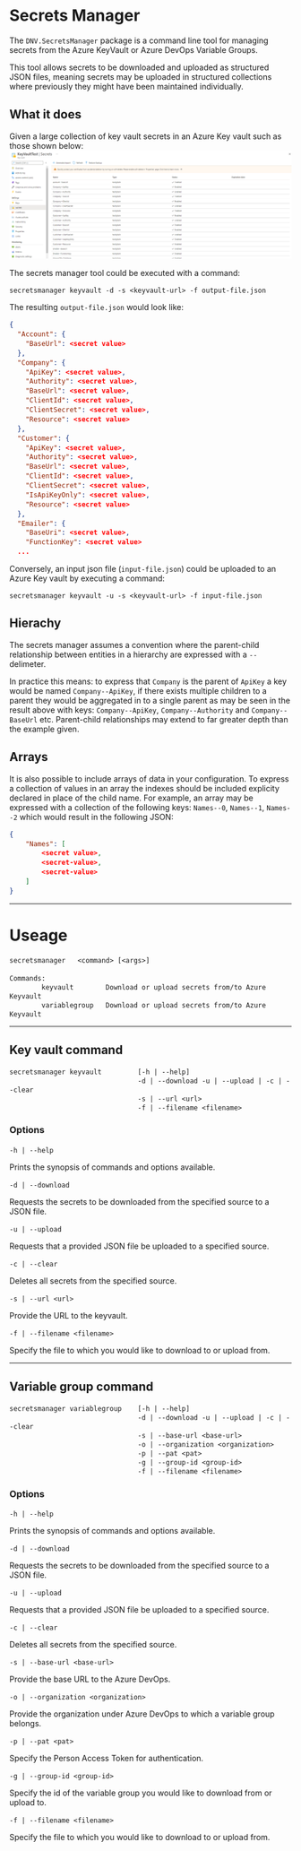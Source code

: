 # Secrets Manager
The `DNV.SecretsManager` package is a command line tool for managing secrets from the Azure KeyVault or Azure DevOps Variable Groups.

This tool allows secrets to be downloaded and uploaded as structured JSON files, meaning secrets may be uploaded in structured collections where previously they might have been maintained individually.

## What it does
Given a large collection of key vault secrets in an Azure Key vault such as those shown below:
![KeyVault secrets](images/DNV.SecretsManager/keyvault-secrets.png)

The secrets manager tool could be executed with a command:

```
secretsmanager keyvault -d -s <keyvault-url> -f output-file.json
```

The resulting `output-file.json` would look like:

```json
{
  "Account": {
    "BaseUrl": <secret value>
  },
  "Company": {
    "ApiKey": <secret value>,
    "Authority": <secret value>,
    "BaseUrl": <secret value>,
    "ClientId": <secret value>,
    "ClientSecret": <secret value>,
    "Resource": <secret value>
  },
  "Customer": {
    "ApiKey": <secret value>,
    "Authority": <secret value>,
    "BaseUrl": <secret value>,
    "ClientId": <secret value>,
    "ClientSecret": <secret value>,
    "IsApiKeyOnly": <secret value>,
    "Resource": <secret value>
  },
  "Emailer": {
    "BaseUri": <secret value>,
    "FunctionKey": <secret value>
  ...
```

Conversely, an input json file (`input-file.json`) could be uploaded to an Azure Key vault by executing a command:

```
secretsmanager keyvault -u -s <keyvault-url> -f input-file.json
```
## Hierachy
The secrets manager assumes a convention where the parent-child relationship between entities in a hierarchy are expressed with a `--` delimeter.

In practice this means: to express that `Company` is the parent of `ApiKey` a key would be named `Company--ApiKey`, if there exists multiple children to a parent they would be aggregated in to a single parent as may be seen in the result above with keys: `Company--ApiKey`, `Company--Authority` and `Company--BaseUrl` etc.  Parent-child relationships may extend to far greater depth than the example given.

## Arrays
It is also possible to include arrays of data in your configuration.  To express a collection of values in an array the indexes should be included explicity declared in place of the child name.  For example, an array may be expressed with a collection of the following keys: `Names--0`, `Names--1`, `Names--2` which would result in the following JSON:

```json
{
	"Names": [
		<secret value>,
		<secret-value>,
		<secret-value>
	]
}
```

---
# Useage

```
secretsmanager   <command> [<args>]

Commands:
        keyvault        Download or upload secrets from/to Azure Keyvault
        variablegroup   Download or upload secrets from/to Azure Keyvault
```

---

## Key vault command

```
secretsmanager keyvault			[-h | --help]
						 		-d | --download -u | --upload | -c | --clear
						 		-s | --url <url>
						 		-f | --filename <filename>
```

### Options
`-h | --help`

Prints the synopsis of commands and options available.

`-d | --download`

Requests the secrets to be downloaded from the specified source to a JSON file.

`-u | --upload`

Requests that a provided JSON file be uploaded to a specified source.

`-c | --clear`

Deletes all secrets from the specified source.

`-s | --url <url>`

Provide the URL to the keyvault.

`-f | --filename <filename>`

Specify the file to which you would like to download to or upload from.

---

## Variable group command
```
secretsmanager variablegroup	[-h | --help]
								-d | --download -u | --upload | -c | --clear
								-s | --base-url <base-url>
								-o | --organization <organization>
								-p | --pat <pat>
								-g | --group-id <group-id>
								-f | --filename <filename>
```
### Options
`-h | --help`

Prints the synopsis of commands and options available.

`-d | --download`

Requests the secrets to be downloaded from the specified source to a JSON file.

`-u | --upload`

Requests that a provided JSON file be uploaded to a specified source.

`-c | --clear`

Deletes all secrets from the specified source.

`-s | --base-url <base-url>`

Provide the base URL to the Azure DevOps.

`-o | --organization <organization>`

Provide the organization under Azure DevOps to which a variable group belongs.

`-p | --pat <pat>`

Specify the Person Access Token for authentication.

`-g | --group-id <group-id>`

Specify the id of the variable group you would like to download from or upload to.

`-f | --filename <filename>`

Specify the file to which you would like to download to or upload from.